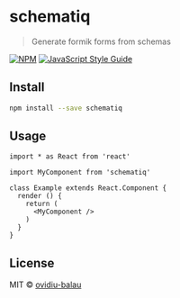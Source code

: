 # schematiq

> Generate formik forms from schemas

[![NPM](https://img.shields.io/npm/v/schematiq.svg)](https://www.npmjs.com/package/schematiq) [![JavaScript Style Guide](https://img.shields.io/badge/code_style-standard-brightgreen.svg)](https://standardjs.com)

## Install

```bash
npm install --save schematiq
```

## Usage

```tsx
import * as React from 'react'

import MyComponent from 'schematiq'

class Example extends React.Component {
  render () {
    return (
      <MyComponent />
    )
  }
}
```

## License

MIT © [ovidiu-balau](https://github.com/ovidiu-balau)
